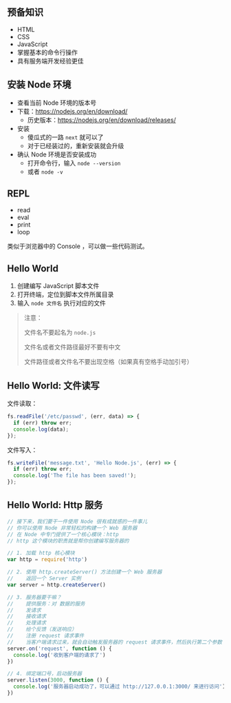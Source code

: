## 预备知识

- HTML
- CSS
- JavaScript
- 掌握基本的命令行操作
- 具有服务端开发经验更佳

## 安装 Node 环境

- 查看当前 Node 环境的版本号
- 下载：https://nodejs.org/en/download/
  - 历史版本：https://nodejs.org/en/download/releases/
- 安装
  - 傻瓜式的一路 `next` 就可以了
  - 对于已经装过的，重新安装就会升级
- 确认 Node 环境是否安装成功
  - 打开命令行，输入 `node --version`
  - 或者 `node -v`

## REPL

- read
- eval
- print
- loop

类似于浏览器中的 Console ，可以做一些代码测试。

## Hello World

1. 创建编写 JavaScript 脚本文件
2. 打开终端，定位到脚本文件所属目录
3. 输入 `node 文件名` 执行对应的文件

> 注意：
>
> 文件名不要起名为 `node.js`
>
> 文件名或者文件路径最好不要有中文
>
> 文件路径或者文件名不要出现空格（如果真有空格手动加引号）



## Hello World: 文件读写

文件读取：

```javascript
fs.readFile('/etc/passwd', (err, data) => {
  if (err) throw err;
  console.log(data);
});
```

文件写入：

```javascript
fs.writeFile('message.txt', 'Hello Node.js', (err) => {
  if (err) throw err;
  console.log('The file has been saved!');
});
```

## Hello World: Http 服务

```javascript
// 接下来，我们要干一件使用 Node 很有成就感的一件事儿
// 你可以使用 Node 非常轻松的构建一个 Web 服务器
// 在 Node 中专门提供了一个核心模块：http
// http 这个模块的职责就是帮你创建编写服务器的

// 1. 加载 http 核心模块
var http = require('http')

// 2. 使用 http.createServer() 方法创建一个 Web 服务器
//    返回一个 Server 实例
var server = http.createServer()

// 3. 服务器要干嘛？
//    提供服务：对 数据的服务
//    发请求
//    接收请求
//    处理请求
//    给个反馈（发送响应）
//    注册 request 请求事件
//    当客户端请求过来，就会自动触发服务器的 request 请求事件，然后执行第二个参数：回调处理函数
server.on('request', function () {
  console.log('收到客户端的请求了')
})

// 4. 绑定端口号，启动服务器
server.listen(3000, function () {
  console.log('服务器启动成功了，可以通过 http://127.0.0.1:3000/ 来进行访问')
})
```
